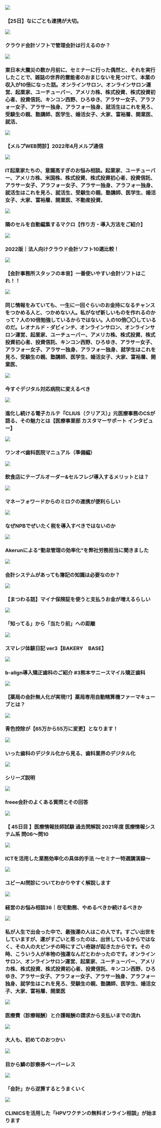 ![](%E3%80%90%E9%96%8B%E6%A5%AD%E5%8C%BB%E3%81%AE%E3%81%8A%E6%82%A9%E3%81%BF%E3%80%91%E8%87%AA%E5%8B%95%E7%B2%BE%E7%AE%97%E6%A9%9F%E3%81%AF%E5%B0%8E%E5%85%A5%E3%81%99%E3%82%8B%E3%81%B9%E3%81%8D%EF%BC%81%EF%BC%9F%EF%BD%9C%E5%8E%9F%E5%B6%8B%E4%BC%81%E7%94%BB/image.svg+xml)

### 【25日】なにごとも連携が大切。

![](%E3%80%90%E9%96%8B%E6%A5%AD%E5%8C%BB%E3%81%AE%E3%81%8A%E6%82%A9%E3%81%BF%E3%80%91%E8%87%AA%E5%8B%95%E7%B2%BE%E7%AE%97%E6%A9%9F%E3%81%AF%E5%B0%8E%E5%85%A5%E3%81%99%E3%82%8B%E3%81%B9%E3%81%8D%EF%BC%81%EF%BC%9F%EF%BD%9C%E5%8E%9F%E5%B6%8B%E4%BC%81%E7%94%BB/rectangle_large_type_2_84cb1d7098d49e3f855d9e217b915ecd.jpg)

### クラウド会計ソフトで管理会計は行えるのか？

![](%E3%80%90%E9%96%8B%E6%A5%AD%E5%8C%BB%E3%81%AE%E3%81%8A%E6%82%A9%E3%81%BF%E3%80%91%E8%87%AA%E5%8B%95%E7%B2%BE%E7%AE%97%E6%A9%9F%E3%81%AF%E5%B0%8E%E5%85%A5%E3%81%99%E3%82%8B%E3%81%B9%E3%81%8D%EF%BC%81%EF%BC%9F%EF%BD%9C%E5%8E%9F%E5%B6%8B%E4%BC%81%E7%94%BB/rectangle_large_type_2_c6dd56e8a9eb7cff135ba8c593d7d41d.png)

### 東日本大震災の数か月前に、セミナーに行った偶然と、それを実行したことで、雑誌の世界的霊能者のおまじないを見つけて、本業の収入が10倍になった話。オンラインサロン、オンラインサロン運営、起業家、ユーチューバー、アメリカ株、株式投資、株式投資初心者、投資信託、キンコン西野、ひろゆき、アラサー女子、アラフォー女子、アラサー独身、アラフォー独身、就活生はこれを見ろ、受験生の親、塾講師、医学生、婚活女子、大家、富裕層、開業医、就活、

![](%E3%80%90%E9%96%8B%E6%A5%AD%E5%8C%BB%E3%81%AE%E3%81%8A%E6%82%A9%E3%81%BF%E3%80%91%E8%87%AA%E5%8B%95%E7%B2%BE%E7%AE%97%E6%A9%9F%E3%81%AF%E5%B0%8E%E5%85%A5%E3%81%99%E3%82%8B%E3%81%B9%E3%81%8D%EF%BC%81%EF%BC%9F%EF%BD%9C%E5%8E%9F%E5%B6%8B%E4%BC%81%E7%94%BB/image.svg+xml)

### 【メルプWEB問診】2022年4月メルプ通信

![](%E3%80%90%E9%96%8B%E6%A5%AD%E5%8C%BB%E3%81%AE%E3%81%8A%E6%82%A9%E3%81%BF%E3%80%91%E8%87%AA%E5%8B%95%E7%B2%BE%E7%AE%97%E6%A9%9F%E3%81%AF%E5%B0%8E%E5%85%A5%E3%81%99%E3%82%8B%E3%81%B9%E3%81%8D%EF%BC%81%EF%BC%9F%EF%BD%9C%E5%8E%9F%E5%B6%8B%E4%BC%81%E7%94%BB/rectangle_large_type_2_7bf91882dc972745507daf1405081dcd.png)

### IT起業家たちの、意識高すぎのお悩み相談。起業家、ユーチューバー、アメリカ株、米国株、株式投資、株式投資初心者、投資信託、アラサー女子、アラフォー女子、アラサー独身、アラフォー独身、就活生はこれを見ろ、就活生、受験生の親、塾講師、医学生、婚活女子、大家、富裕層、開業医、不動産投資、

![](%E3%80%90%E9%96%8B%E6%A5%AD%E5%8C%BB%E3%81%AE%E3%81%8A%E6%82%A9%E3%81%BF%E3%80%91%E8%87%AA%E5%8B%95%E7%B2%BE%E7%AE%97%E6%A9%9F%E3%81%AF%E5%B0%8E%E5%85%A5%E3%81%99%E3%82%8B%E3%81%B9%E3%81%8D%EF%BC%81%EF%BC%9F%EF%BD%9C%E5%8E%9F%E5%B6%8B%E4%BC%81%E7%94%BB/rectangle_large_type_2_a388a389d5e15a6aacdb4a663ac0292f.png)

### 隣のセルを自動編集するマクロ【作り方・導入方法をご紹介】

![](%E3%80%90%E9%96%8B%E6%A5%AD%E5%8C%BB%E3%81%AE%E3%81%8A%E6%82%A9%E3%81%BF%E3%80%91%E8%87%AA%E5%8B%95%E7%B2%BE%E7%AE%97%E6%A9%9F%E3%81%AF%E5%B0%8E%E5%85%A5%E3%81%99%E3%82%8B%E3%81%B9%E3%81%8D%EF%BC%81%EF%BC%9F%EF%BD%9C%E5%8E%9F%E5%B6%8B%E4%BC%81%E7%94%BB/rectangle_large_type_2_c9c166d46c3f88dd170ed15b5c080cbe.png)

### 2022版｜法人向けクラウド会計ソフト10選比較！

![](%E3%80%90%E9%96%8B%E6%A5%AD%E5%8C%BB%E3%81%AE%E3%81%8A%E6%82%A9%E3%81%BF%E3%80%91%E8%87%AA%E5%8B%95%E7%B2%BE%E7%AE%97%E6%A9%9F%E3%81%AF%E5%B0%8E%E5%85%A5%E3%81%99%E3%82%8B%E3%81%B9%E3%81%8D%EF%BC%81%EF%BC%9F%EF%BD%9C%E5%8E%9F%E5%B6%8B%E4%BC%81%E7%94%BB/rectangle_large_type_2_53c00975091e9f575e88473143ee534e.png)

### 【会計事務所スタッフの本音】一番使いやすい会計ソフトはこれ！！

![](%E3%80%90%E9%96%8B%E6%A5%AD%E5%8C%BB%E3%81%AE%E3%81%8A%E6%82%A9%E3%81%BF%E3%80%91%E8%87%AA%E5%8B%95%E7%B2%BE%E7%AE%97%E6%A9%9F%E3%81%AF%E5%B0%8E%E5%85%A5%E3%81%99%E3%82%8B%E3%81%B9%E3%81%8D%EF%BC%81%EF%BC%9F%EF%BD%9C%E5%8E%9F%E5%B6%8B%E4%BC%81%E7%94%BB/rectangle_large_type_2_4b438c8b8626d7a461032c9ff78a800e.png)

### 同じ情報をみていても、一生に一回ぐらいのお金持になるチャンスをつかめる人と、つかめない人。私がなぜ新しいものを作れるのかって？人の10倍勉強しているからではない。人の10倍〇〇しているのだ。レオナルド・ダビィンチ、オンラインサロン、オンラインサロン運営、起業家、ユーチューバー、アメリカ株、株式投資、株式投資初心者、投資信託、キンコン西野、ひろゆき、アラサー女子、アラフォー女子、アラサー独身、アラフォー独身、就学生はこれを見ろ、受験生の親、塾講師、医学生、婚活女子、大家、富裕層、開業医、

![](%E3%80%90%E9%96%8B%E6%A5%AD%E5%8C%BB%E3%81%AE%E3%81%8A%E6%82%A9%E3%81%BF%E3%80%91%E8%87%AA%E5%8B%95%E7%B2%BE%E7%AE%97%E6%A9%9F%E3%81%AF%E5%B0%8E%E5%85%A5%E3%81%99%E3%82%8B%E3%81%B9%E3%81%8D%EF%BC%81%EF%BC%9F%EF%BD%9C%E5%8E%9F%E5%B6%8B%E4%BC%81%E7%94%BB/rectangle_large_type_2_63030f600054b224cfa9d018739178ad.jpg)

### 今すぐデジタル対応病院に変えるべき

![](%E3%80%90%E9%96%8B%E6%A5%AD%E5%8C%BB%E3%81%AE%E3%81%8A%E6%82%A9%E3%81%BF%E3%80%91%E8%87%AA%E5%8B%95%E7%B2%BE%E7%AE%97%E6%A9%9F%E3%81%AF%E5%B0%8E%E5%85%A5%E3%81%99%E3%82%8B%E3%81%B9%E3%81%8D%EF%BC%81%EF%BC%9F%EF%BD%9C%E5%8E%9F%E5%B6%8B%E4%BC%81%E7%94%BB/rectangle_large_type_2_083263a010322370c8d722a2837f2a99.jpg)

### 進化し続ける電子カルテ『CLIUS（クリアス）』元医療事務のCSが語る、その魅力とは【医療事業部 カスタマーサポート インタビュー】

![](%E3%80%90%E9%96%8B%E6%A5%AD%E5%8C%BB%E3%81%AE%E3%81%8A%E6%82%A9%E3%81%BF%E3%80%91%E8%87%AA%E5%8B%95%E7%B2%BE%E7%AE%97%E6%A9%9F%E3%81%AF%E5%B0%8E%E5%85%A5%E3%81%99%E3%82%8B%E3%81%B9%E3%81%8D%EF%BC%81%EF%BC%9F%EF%BD%9C%E5%8E%9F%E5%B6%8B%E4%BC%81%E7%94%BB/rectangle_large_type_2_d50e094032a272d7b41a689e973c96bb.jpg)

### ワンオペ歯科医院マニュアル（準備編）

![](%E3%80%90%E9%96%8B%E6%A5%AD%E5%8C%BB%E3%81%AE%E3%81%8A%E6%82%A9%E3%81%BF%E3%80%91%E8%87%AA%E5%8B%95%E7%B2%BE%E7%AE%97%E6%A9%9F%E3%81%AF%E5%B0%8E%E5%85%A5%E3%81%99%E3%82%8B%E3%81%B9%E3%81%8D%EF%BC%81%EF%BC%9F%EF%BD%9C%E5%8E%9F%E5%B6%8B%E4%BC%81%E7%94%BB/rectangle_large_type_2_7919544428fad7740ce90842c46b36e6.png)

### 飲食店にテーブルオーダー&セルフレジ導入するメリットとは？

![](%E3%80%90%E9%96%8B%E6%A5%AD%E5%8C%BB%E3%81%AE%E3%81%8A%E6%82%A9%E3%81%BF%E3%80%91%E8%87%AA%E5%8B%95%E7%B2%BE%E7%AE%97%E6%A9%9F%E3%81%AF%E5%B0%8E%E5%85%A5%E3%81%99%E3%82%8B%E3%81%B9%E3%81%8D%EF%BC%81%EF%BC%9F%EF%BD%9C%E5%8E%9F%E5%B6%8B%E4%BC%81%E7%94%BB/rectangle_large_type_2_f66838240a78e1214885725f9efa3e05.jpeg)

### マネーフォワードからのミロクの連携が便利らしい

![](%E3%80%90%E9%96%8B%E6%A5%AD%E5%8C%BB%E3%81%AE%E3%81%8A%E6%82%A9%E3%81%BF%E3%80%91%E8%87%AA%E5%8B%95%E7%B2%BE%E7%AE%97%E6%A9%9F%E3%81%AF%E5%B0%8E%E5%85%A5%E3%81%99%E3%82%8B%E3%81%B9%E3%81%8D%EF%BC%81%EF%BC%9F%EF%BD%9C%E5%8E%9F%E5%B6%8B%E4%BC%81%E7%94%BB/rectangle_large_type_2_bc1b971a8499e15a6f87ee2ebaea28c8.jpeg)

### なぜNPBでぜいたく税を導入すべきではないのか

![](%E3%80%90%E9%96%8B%E6%A5%AD%E5%8C%BB%E3%81%AE%E3%81%8A%E6%82%A9%E3%81%BF%E3%80%91%E8%87%AA%E5%8B%95%E7%B2%BE%E7%AE%97%E6%A9%9F%E3%81%AF%E5%B0%8E%E5%85%A5%E3%81%99%E3%82%8B%E3%81%B9%E3%81%8D%EF%BC%81%EF%BC%9F%EF%BD%9C%E5%8E%9F%E5%B6%8B%E4%BC%81%E7%94%BB/rectangle_large_type_2_fda0f2561fa1cbe8031215e77165a4cb.png)

### Akerunによる“勤怠管理の効率化”を弊社労務担当に聞きました

![](%E3%80%90%E9%96%8B%E6%A5%AD%E5%8C%BB%E3%81%AE%E3%81%8A%E6%82%A9%E3%81%BF%E3%80%91%E8%87%AA%E5%8B%95%E7%B2%BE%E7%AE%97%E6%A9%9F%E3%81%AF%E5%B0%8E%E5%85%A5%E3%81%99%E3%82%8B%E3%81%B9%E3%81%8D%EF%BC%81%EF%BC%9F%EF%BD%9C%E5%8E%9F%E5%B6%8B%E4%BC%81%E7%94%BB/rectangle_large_type_2_019bbd4148ed2f4fd750d088679c6c10.png)

### 会計システムがあっても簿記の知識は必要なのか？

![](%E3%80%90%E9%96%8B%E6%A5%AD%E5%8C%BB%E3%81%AE%E3%81%8A%E6%82%A9%E3%81%BF%E3%80%91%E8%87%AA%E5%8B%95%E7%B2%BE%E7%AE%97%E6%A9%9F%E3%81%AF%E5%B0%8E%E5%85%A5%E3%81%99%E3%82%8B%E3%81%B9%E3%81%8D%EF%BC%81%EF%BC%9F%EF%BD%9C%E5%8E%9F%E5%B6%8B%E4%BC%81%E7%94%BB/rectangle_large_type_2_745ab2222b515c4192431e33db21eee0.png)

### 【まつわる話】マイナ保険証を使うと支払うお金が増えるらしい

![](%E3%80%90%E9%96%8B%E6%A5%AD%E5%8C%BB%E3%81%AE%E3%81%8A%E6%82%A9%E3%81%BF%E3%80%91%E8%87%AA%E5%8B%95%E7%B2%BE%E7%AE%97%E6%A9%9F%E3%81%AF%E5%B0%8E%E5%85%A5%E3%81%99%E3%82%8B%E3%81%B9%E3%81%8D%EF%BC%81%EF%BC%9F%EF%BD%9C%E5%8E%9F%E5%B6%8B%E4%BC%81%E7%94%BB/image.svg+xml)

### 「知ってる」から「当たり前」への距離

![](%E3%80%90%E9%96%8B%E6%A5%AD%E5%8C%BB%E3%81%AE%E3%81%8A%E6%82%A9%E3%81%BF%E3%80%91%E8%87%AA%E5%8B%95%E7%B2%BE%E7%AE%97%E6%A9%9F%E3%81%AF%E5%B0%8E%E5%85%A5%E3%81%99%E3%82%8B%E3%81%B9%E3%81%8D%EF%BC%81%EF%BC%9F%EF%BD%9C%E5%8E%9F%E5%B6%8B%E4%BC%81%E7%94%BB/image.svg+xml)

### スマレジ体験日記 ver3【BAKERY　BASE】

![](%E3%80%90%E9%96%8B%E6%A5%AD%E5%8C%BB%E3%81%AE%E3%81%8A%E6%82%A9%E3%81%BF%E3%80%91%E8%87%AA%E5%8B%95%E7%B2%BE%E7%AE%97%E6%A9%9F%E3%81%AF%E5%B0%8E%E5%85%A5%E3%81%99%E3%82%8B%E3%81%B9%E3%81%8D%EF%BC%81%EF%BC%9F%EF%BD%9C%E5%8E%9F%E5%B6%8B%E4%BC%81%E7%94%BB/rectangle_large_type_2_12357f066f00f0b78c95c09ac53b2849.jpeg)

### b-align導入矯正歯科のご紹介 #3熊本サニースマイル矯正歯科

![](%E3%80%90%E9%96%8B%E6%A5%AD%E5%8C%BB%E3%81%AE%E3%81%8A%E6%82%A9%E3%81%BF%E3%80%91%E8%87%AA%E5%8B%95%E7%B2%BE%E7%AE%97%E6%A9%9F%E3%81%AF%E5%B0%8E%E5%85%A5%E3%81%99%E3%82%8B%E3%81%B9%E3%81%8D%EF%BC%81%EF%BC%9F%EF%BD%9C%E5%8E%9F%E5%B6%8B%E4%BC%81%E7%94%BB/rectangle_large_type_2_3e98617764662a2c2fea64cefa255594.png)

### 【薬局の会計無人化が実現!?】薬局専用自動精算機ファーマキューブとは？

![](%E3%80%90%E9%96%8B%E6%A5%AD%E5%8C%BB%E3%81%AE%E3%81%8A%E6%82%A9%E3%81%BF%E3%80%91%E8%87%AA%E5%8B%95%E7%B2%BE%E7%AE%97%E6%A9%9F%E3%81%AF%E5%B0%8E%E5%85%A5%E3%81%99%E3%82%8B%E3%81%B9%E3%81%8D%EF%BC%81%EF%BC%9F%EF%BD%9C%E5%8E%9F%E5%B6%8B%E4%BC%81%E7%94%BB/rectangle_large_type_2_9a473c3b85a477d27337036ccaddf87f.jpg)

### 青色控除が【65万から55万に変更】となります！

![](%E3%80%90%E9%96%8B%E6%A5%AD%E5%8C%BB%E3%81%AE%E3%81%8A%E6%82%A9%E3%81%BF%E3%80%91%E8%87%AA%E5%8B%95%E7%B2%BE%E7%AE%97%E6%A9%9F%E3%81%AF%E5%B0%8E%E5%85%A5%E3%81%99%E3%82%8B%E3%81%B9%E3%81%8D%EF%BC%81%EF%BC%9F%EF%BD%9C%E5%8E%9F%E5%B6%8B%E4%BC%81%E7%94%BB/rectangle_large_type_2_c66befce803c0dd3c8da9ab5a84c83c4.jpeg)

### いった歯科のデジタル化から見る、歯科業界のデジタル化

![](%E3%80%90%E9%96%8B%E6%A5%AD%E5%8C%BB%E3%81%AE%E3%81%8A%E6%82%A9%E3%81%BF%E3%80%91%E8%87%AA%E5%8B%95%E7%B2%BE%E7%AE%97%E6%A9%9F%E3%81%AF%E5%B0%8E%E5%85%A5%E3%81%99%E3%82%8B%E3%81%B9%E3%81%8D%EF%BC%81%EF%BC%9F%EF%BD%9C%E5%8E%9F%E5%B6%8B%E4%BC%81%E7%94%BB/image.svg+xml)

### シリーズ説明

![](%E3%80%90%E9%96%8B%E6%A5%AD%E5%8C%BB%E3%81%AE%E3%81%8A%E6%82%A9%E3%81%BF%E3%80%91%E8%87%AA%E5%8B%95%E7%B2%BE%E7%AE%97%E6%A9%9F%E3%81%AF%E5%B0%8E%E5%85%A5%E3%81%99%E3%82%8B%E3%81%B9%E3%81%8D%EF%BC%81%EF%BC%9F%EF%BD%9C%E5%8E%9F%E5%B6%8B%E4%BC%81%E7%94%BB/rectangle_large_type_2_6cc71ec3e6663cdaa7f7a1a3b9cb0122.png)

### freee会計のよくある質問とその回答

![](%E3%80%90%E9%96%8B%E6%A5%AD%E5%8C%BB%E3%81%AE%E3%81%8A%E6%82%A9%E3%81%BF%E3%80%91%E8%87%AA%E5%8B%95%E7%B2%BE%E7%AE%97%E6%A9%9F%E3%81%AF%E5%B0%8E%E5%85%A5%E3%81%99%E3%82%8B%E3%81%B9%E3%81%8D%EF%BC%81%EF%BC%9F%EF%BD%9C%E5%8E%9F%E5%B6%8B%E4%BC%81%E7%94%BB/rectangle_large_type_2_bd958b90af1ac31fd6fe042c9d9c3a42.png)

### 【 45日目 】医療情報技師試験 過去問解説 2021年度 医療情報システム系 問06～問10

![](%E3%80%90%E9%96%8B%E6%A5%AD%E5%8C%BB%E3%81%AE%E3%81%8A%E6%82%A9%E3%81%BF%E3%80%91%E8%87%AA%E5%8B%95%E7%B2%BE%E7%AE%97%E6%A9%9F%E3%81%AF%E5%B0%8E%E5%85%A5%E3%81%99%E3%82%8B%E3%81%B9%E3%81%8D%EF%BC%81%EF%BC%9F%EF%BD%9C%E5%8E%9F%E5%B6%8B%E4%BC%81%E7%94%BB/rectangle_large_type_2_fcb86cce5fa488078e692f285e717143.png)

### ICTを活用した業務効率化の具体的手法 ～セミナー特選講演録～

![](%E3%80%90%E9%96%8B%E6%A5%AD%E5%8C%BB%E3%81%AE%E3%81%8A%E6%82%A9%E3%81%BF%E3%80%91%E8%87%AA%E5%8B%95%E7%B2%BE%E7%AE%97%E6%A9%9F%E3%81%AF%E5%B0%8E%E5%85%A5%E3%81%99%E3%82%8B%E3%81%B9%E3%81%8D%EF%BC%81%EF%BC%9F%EF%BD%9C%E5%8E%9F%E5%B6%8B%E4%BC%81%E7%94%BB/rectangle_large_type_2_e0689a63708476ceaf01cb571d8e275d.png)

### ユビーAI問診についてわかりやすく解説します

![](%E3%80%90%E9%96%8B%E6%A5%AD%E5%8C%BB%E3%81%AE%E3%81%8A%E6%82%A9%E3%81%BF%E3%80%91%E8%87%AA%E5%8B%95%E7%B2%BE%E7%AE%97%E6%A9%9F%E3%81%AF%E5%B0%8E%E5%85%A5%E3%81%99%E3%82%8B%E3%81%B9%E3%81%8D%EF%BC%81%EF%BC%9F%EF%BD%9C%E5%8E%9F%E5%B6%8B%E4%BC%81%E7%94%BB/rectangle_large_type_2_69c69106b4eb2cae6423b067cd7ae069.png)

### 経営のお悩み相談36｜在宅勤務、やめるべきか続けるべきか

![](%E3%80%90%E9%96%8B%E6%A5%AD%E5%8C%BB%E3%81%AE%E3%81%8A%E6%82%A9%E3%81%BF%E3%80%91%E8%87%AA%E5%8B%95%E7%B2%BE%E7%AE%97%E6%A9%9F%E3%81%AF%E5%B0%8E%E5%85%A5%E3%81%99%E3%82%8B%E3%81%B9%E3%81%8D%EF%BC%81%EF%BC%9F%EF%BD%9C%E5%8E%9F%E5%B6%8B%E4%BC%81%E7%94%BB/rectangle_large_type_2_2d71d2ec44a637abfa30003ae40947b4.png)

### 私が人生で出会った中で、最強運の人はこの人です。すごい出世をしていますが、運がすごいと思ったのは、出世しているからではなく、その人の大ピンチの時にすごい奇跡が起きたからです。その時、こういう人が本物の強運なんだとわかったのです。オンラインサロン、オンラインサロン運営、起業家、ユーチューバー、アメリカ株、株式投資、株式投資初心者、投資信託、キンコン西野、ひろゆき、アラサー女子、アラフォー女子、アラサー独身、アラフォー独身、就学生はこれを見ろ、受験生の親、塾講師、医学生、婚活女子、大家、富裕層、開業医

![](%E3%80%90%E9%96%8B%E6%A5%AD%E5%8C%BB%E3%81%AE%E3%81%8A%E6%82%A9%E3%81%BF%E3%80%91%E8%87%AA%E5%8B%95%E7%B2%BE%E7%AE%97%E6%A9%9F%E3%81%AF%E5%B0%8E%E5%85%A5%E3%81%99%E3%82%8B%E3%81%B9%E3%81%8D%EF%BC%81%EF%BC%9F%EF%BD%9C%E5%8E%9F%E5%B6%8B%E4%BC%81%E7%94%BB/rectangle_large_type_2_fe50085ff5016ddb88232229a9032acd.png)

### 医療費（診療報酬）と介護報酬の請求から支払いまでの流れ

![](%E3%80%90%E9%96%8B%E6%A5%AD%E5%8C%BB%E3%81%AE%E3%81%8A%E6%82%A9%E3%81%BF%E3%80%91%E8%87%AA%E5%8B%95%E7%B2%BE%E7%AE%97%E6%A9%9F%E3%81%AF%E5%B0%8E%E5%85%A5%E3%81%99%E3%82%8B%E3%81%B9%E3%81%8D%EF%BC%81%EF%BC%9F%EF%BD%9C%E5%8E%9F%E5%B6%8B%E4%BC%81%E7%94%BB/rectangle_large_type_2_1c4ad0538efd467bc79fafa055014c58.jpeg)

### 大人も、初めてのおつかい

![](%E3%80%90%E9%96%8B%E6%A5%AD%E5%8C%BB%E3%81%AE%E3%81%8A%E6%82%A9%E3%81%BF%E3%80%91%E8%87%AA%E5%8B%95%E7%B2%BE%E7%AE%97%E6%A9%9F%E3%81%AF%E5%B0%8E%E5%85%A5%E3%81%99%E3%82%8B%E3%81%B9%E3%81%8D%EF%BC%81%EF%BC%9F%EF%BD%9C%E5%8E%9F%E5%B6%8B%E4%BC%81%E7%94%BB/rectangle_large_type_2_5efd777f81e24261330ac089abfa9367.png)

### 目から鱗の診察券ペーパーレス

![](%E3%80%90%E9%96%8B%E6%A5%AD%E5%8C%BB%E3%81%AE%E3%81%8A%E6%82%A9%E3%81%BF%E3%80%91%E8%87%AA%E5%8B%95%E7%B2%BE%E7%AE%97%E6%A9%9F%E3%81%AF%E5%B0%8E%E5%85%A5%E3%81%99%E3%82%8B%E3%81%B9%E3%81%8D%EF%BC%81%EF%BC%9F%EF%BD%9C%E5%8E%9F%E5%B6%8B%E4%BC%81%E7%94%BB/rectangle_large_type_2_664d36f973817f1ff3ca596e5b5bbd41.jpeg)

### 「会計」から逆算するとうまくいく

![](%E3%80%90%E9%96%8B%E6%A5%AD%E5%8C%BB%E3%81%AE%E3%81%8A%E6%82%A9%E3%81%BF%E3%80%91%E8%87%AA%E5%8B%95%E7%B2%BE%E7%AE%97%E6%A9%9F%E3%81%AF%E5%B0%8E%E5%85%A5%E3%81%99%E3%82%8B%E3%81%B9%E3%81%8D%EF%BC%81%EF%BC%9F%EF%BD%9C%E5%8E%9F%E5%B6%8B%E4%BC%81%E7%94%BB/rectangle_large_type_2_bc185cb4ed3d52262c1fefdc63edce83.png)

### CLINICSを活用した「HPVワクチンの無料オンライン相談」が始まります